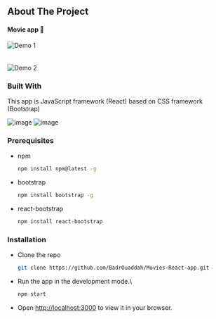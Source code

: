 ## About The Project 
#### Movie app 🎥
![Demo 1](https://github.com/BadrOuaddah/Movies-React-app/assets/119801735/67cf921f-4e87-4de7-90dd-9d3d5707a2b3)
<br/>
<br/>
<br/>
![Demo 2](https://github.com/BadrOuaddah/Movies-React-app/assets/119801735/291f0c6f-3a81-42d3-989f-37bb331ae9b1)


### Built With

This app is JavaScript framework (React) based on CSS framework (Bootstrap)

![image](https://img.shields.io/badge/React-20232A?style=for-the-badge&logo=react&logoColor=61DAFB)
![image](https://img.shields.io/badge/Bootstrap-563D7C?style=for-the-badge&logo=bootstrap&logoColor=white)

### Prerequisites

* npm
  ```bash
  npm install npm@latest -g
  ```

* bootstrap
  ```bash
  npm install bootstrap -g
  ```

* react-bootstrap
  ```bash
  npm install react-bootstrap
  ```

### Installation

+ Clone the repo
   
   ```bash
   git clone https://github.com/BadrOuaddah/Movies-React-app.git
   ```
+ Run the app in the development mode.\
  
     ```bash
   npm start
   ```
     
 + Open [http://localhost:3000](http://localhost:3000) to view it in your browser.
   
